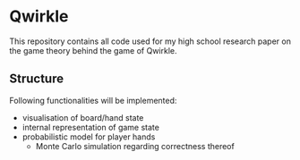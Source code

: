 # Qwirkle

This repository contains all code used for my high school research paper on the game theory behind the game of Qwirkle.

## Structure

Following functionalities will be implemented:

- visualisation of board/hand state
- internal representation of game state
- probabilistic model for player hands
  - Monte Carlo simulation regarding correctness thereof
